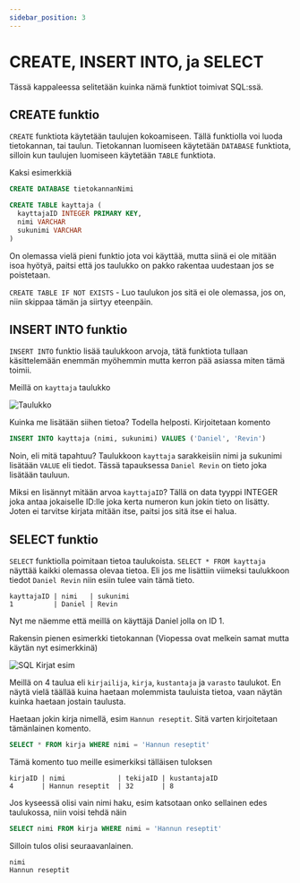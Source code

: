 ```yaml
---
sidebar_position: 3
---
```



# CREATE, INSERT INTO, ja SELECT
Tässä kappaleessa selitetään kuinka nämä funktiot toimivat SQL:ssä.

## CREATE funktio

`CREATE` funktiota käytetään taulujen kokoamiseen. Tällä funktiolla voi luoda tietokannan, tai taulun. Tietokannan luomiseen käytetään `DATABASE` funktiota, silloin kun taulujen luomiseen käytetään `TABLE` funktiota.

Kaksi esimerkkiä

```sql title="Tietokannan luominen"
CREATE DATABASE tietokannanNimi
```
```sql title="Taulun luominen"
CREATE TABLE kayttaja (
  kayttajaID INTEGER PRIMARY KEY,
  nimi VARCHAR
  sukunimi VARCHAR
)
```

On olemassa vielä pieni funktio jota voi käyttää, mutta siinä ei ole mitään isoa hyötyä, paitsi että jos taulukko on pakko rakentaa uudestaan jos se poistetaan.

`CREATE TABLE IF NOT EXISTS` - Luo taulukon jos sitä ei ole olemassa, jos on, niin skippaa tämän ja siirtyy eteenpäin.

## INSERT INTO funktio

`INSERT INTO` funktio lisää taulukkoon arvoja, tätä funktiota tullaan käsittelemään enemmän myöhemmin mutta kerron pää asiassa miten tämä toimii.

Meillä on `kayttaja` taulukko

![Taulukko](https://i.imgur.com/nqB3Lnq.png 'Taulukko')

Kuinka me lisätään siihen tietoa? Todella helposti. Kirjoitetaan komento
```sql title='INSERT komento'
INSERT INTO kayttaja (nimi, sukunimi) VALUES ('Daniel', 'Revin')
```
Noin, eli mitä tapahtuu? Taulukkoon `kayttaja` sarakkeisiin nimi ja sukunimi lisätään `VALUE` eli tiedot. Tässä tapauksessa `Daniel Revin` on tieto joka lisätään tauluun.

Miksi en lisännyt mitään arvoa `kayttajaID`? Tällä on data tyyppi INTEGER joka antaa jokaiselle ID:lle joka kerta numeron kun jokin tieto on lisätty. Joten ei tarvitse kirjata mitään itse, paitsi jos sitä itse ei halua.

## SELECT funktio

`SELECT` funktiolla poimitaan tietoa taulukoista. `SELECT * FROM kayttaja` näyttää kaikki olemassa olevaa tietoa. Eli jos me lisättiin viimeksi taulukkoon tiedot `Daniel Revin` niin esiin tulee vain tämä tieto.

```
kayttajaID | nimi   | sukunimi
1          | Daniel | Revin
```

Nyt me näemme että meillä on käyttäjä Daniel jolla on ID 1.

Rakensin pienen esimerkki tietokannan (Viopessa ovat melkein samat mutta käytän nyt esimerkkinä)

![SQL Kirjat esim](https://i.imgur.com/DQ7Iqeu.png 'SQL Kirjat esim')

Meillä on 4 taulua eli `kirjailija`, `kirja`, `kustantaja` ja `varasto` taulukot. En näytä vielä täällää kuina haetaan molemmista tauluista tietoa, vaan näytän kuinka haetaan jostain taulusta.

Haetaan jokin kirja nimellä, esim `Hannun reseptit`. Sitä varten kirjoitetaan tämänlainen komento.
```sql
SELECT * FROM kirja WHERE nimi = 'Hannun reseptit'
```
Tämä komento tuo meille esimerkiksi tälläisen tuloksen
```
kirjaID | nimi             | tekijaID | kustantajaID
4       | Hannun reseptit  | 32       | 8
```

Jos kyseessä olisi vain nimi haku, esim katsotaan onko sellainen edes taulukossa, niin voisi tehdä näin
```sql
SELECT nimi FROM kirja WHERE nimi = 'Hannun reseptit'
```
Silloin tulos olisi seuraavanlainen.
```
nimi
Hannun reseptit
```